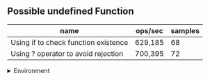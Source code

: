 ## Possible undefined Function

|name|ops/sec|samples|
|-|-|-|
|Using if to check function existence|629,185|68|
|Using ? operator to avoid rejection|700,395|72|


<details>
<summary>Environment</summary>

* __Machine:__ linux x64 | 2 vCPUs | 6.8GB Mem
* __Run:__ Tue Oct 24 2023 17:08:08 GMT+0000 (Coordinated Universal Time)
</details>

<!--
{"environment":{"platform":"linux","arch":"x64","cpus":2,"totalMemory":6.7597503662109375},"benchmarks":[{"name":"Using if to check function existence","opsSec":629184.5869955153,"samples":4},{"name":"Using ? operator to avoid rejection","opsSec":700395.1972988029,"samples":5}]}-->
